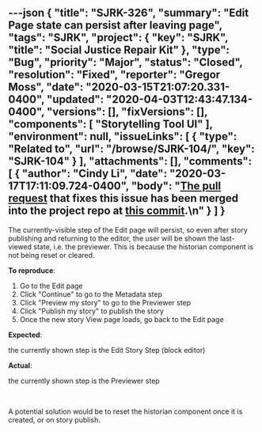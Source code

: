 ---json
{
  "title": "SJRK-326",
  "summary": "Edit Page state can persist after leaving page",
  "tags": "SJRK",
  "project": {
    "key": "SJRK",
    "title": "Social Justice Repair Kit"
  },
  "type": "Bug",
  "priority": "Major",
  "status": "Closed",
  "resolution": "Fixed",
  "reporter": "Gregor Moss",
  "date": "2020-03-15T21:07:20.331-0400",
  "updated": "2020-04-03T12:43:47.134-0400",
  "versions": [],
  "fixVersions": [],
  "components": [
    "Storytelling Tool UI"
  ],
  "environment": null,
  "issueLinks": [
    {
      "type": "Related to",
      "url": "/browse/SJRK-104/",
      "key": "SJRK-104"
    }
  ],
  "attachments": [],
  "comments": [
    {
      "author": "Cindy Li",
      "date": "2020-03-17T17:11:09.724-0400",
      "body": "[The pull request](https://github.com/fluid-project/sjrk-story-telling/pull/59) that fixes this issue has been merged into the project repo at [this commit](https://github.com/fluid-project/sjrk-story-telling/commit/b886c18b792ea90b4a85cfc8b0e8a7028ea11361).\n"
    }
  ]
}
---
The currently-visible step of the Edit page will persist, so even after story publishing and returning to the editor, the user will be shown the last-viewed state, i.e. the previewer. This is because the historian component is not being reset or cleared.

**To reproduce**:

1. Go to the Edit page
2. Click "Continue" to go to the Metadata step
3. Click "Preview my story" to go to the Previewer step
4. Click "Publish my story" to publish the story
5. Once the new story View page loads, go back to the Edit page

**Expected**:

the currently shown step is the Edit Story Step (block editor)

**Actual**:

the currently shown step is the Previewer step

 

A potential solution would be to reset the historian component once it is created, or on story publish.

        